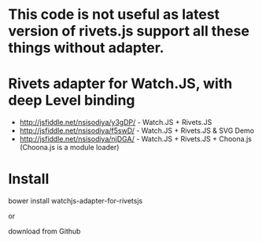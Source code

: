 This code is not useful as latest version of rivets.js support all these things without adapter.
================================================================================================

Rivets adapter for Watch.JS, with deep Level binding
====================================================

* http://jsfiddle.net/nsisodiya/y3gDP/ - Watch.JS + Rivets.JS 
* http://jsfiddle.net/nsisodiya/f5swD/ - Watch.JS + Rivets.JS & SVG Demo
* http://jsfiddle.net/nsisodiya/njDGA/ -  Watch.JS + Rivets.JS + Choona.js (Choona.js is a module loader) 

Install
=======
bower install watchjs-adapter-for-rivetsjs

or

download from Github
